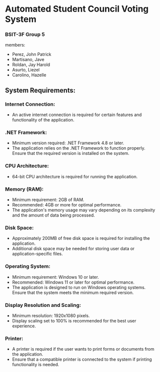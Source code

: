 # Automated Student Council Voting System
### BSIT-3F Group 5

members:
* Perez, John Patrick
* Martisano, Jave
* Roldan, Jay Harold
* Asurto, Liezel
* Carolino, Hazelle

## System Requirements:

### Internet Connection:

* An active internet connection is required for certain features and functionality of the application.

### .NET Framework:

* Minimum version required: .NET Framework 4.8 or later.
* The application relies on the .NET Framework to function properly. Ensure that the required version is installed on the system.

### CPU Architecture:

* 64-bit CPU architecture is required for running the application.

### Memory (RAM):

* Minimum requirement: 2GB of RAM.
* Recommended: 4GB or more for optimal performance.
* The application's memory usage may vary depending on its complexity and the amount of data being processed.

### Disk Space:

* Approximately 200MB of free disk space is required for installing the application.
* Additional disk space may be needed for storing user data or application-specific files.

### Operating System:

* Minimum requirement: Windows 10 or later.
* Recommended: Windows 11 or later for optimal performance.
* The application is designed to run on Windows operating systems. Ensure that the system meets the minimum required version.

### Display Resolution and Scaling:

* Minimum resolution: 1920x1080 pixels.
* Display scaling set to 100% is recommended for the best user experience.
  
### Printer:

* A printer is required if the user wants to print forms or documents from the application.
* Ensure that a compatible printer is connected to the system if printing functionality is needed.
  
